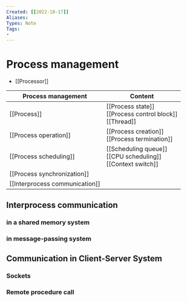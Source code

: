 ```yaml
---
Created: [[2022-10-17]]
Aliases: 
Types: Note
Tags: 
- 
---
```

# Process management
- [[Processor]]

| Process management             | Content                                                          |
| ------------------------------ | ---------------------------------------------------------------- |
| [[Process]]                    | [[Process state]]<br>[[Process control block]]<br>[[Thread]]     |
| [[Process operation]]          | [[Process creation]]<br>[[Process termination]]                  |
| [[Process scheduling]]         | [[Scheduling queue]]<br>[[CPU scheduling]]<br>[[Context switch]] |
| [[Process synchronization]]    |                                                                  |
| [[Interprocess communication]] |                                                                  |

## Interprocess communication
### in a shared memory system
### in message-passing system
## Communication in Client-Server System
### Sockets
### Remote procedure call
